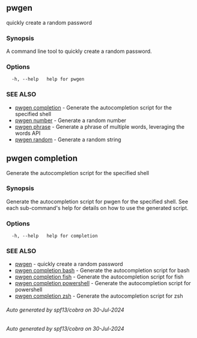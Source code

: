 ## pwgen

quickly create a random password

### Synopsis

A command line tool to quickly create a random password.

### Options

```
  -h, --help   help for pwgen
```

### SEE ALSO

* [pwgen completion](##pwgen-completion)	 - Generate the autocompletion script for the specified shell
* [pwgen number](pwgen_number.md)	 - Generate a random number
* [pwgen phrase](pwgen_phrase.md)	 - Generate a phrase of multiple words, leveraging the words API
* [pwgen random](pwgen_random.md)	 - Generate a random string

## pwgen completion

Generate the autocompletion script for the specified shell

### Synopsis

Generate the autocompletion script for pwgen for the specified shell.
See each sub-command's help for details on how to use the generated script.


### Options

```
  -h, --help   help for completion
```

### SEE ALSO

* [pwgen](pwgen.md)	 - quickly create a random password
* [pwgen completion bash](pwgen_completion_bash.md)	 - Generate the autocompletion script for bash
* [pwgen completion fish](pwgen_completion_fish.md)	 - Generate the autocompletion script for fish
* [pwgen completion powershell](pwgen_completion_powershell.md)	 - Generate the autocompletion script for powershell
* [pwgen completion zsh](pwgen_completion_zsh.md)	 - Generate the autocompletion script for zsh

###### Auto generated by spf13/cobra on 30-Jul-2024

###### Auto generated by spf13/cobra on 30-Jul-2024
